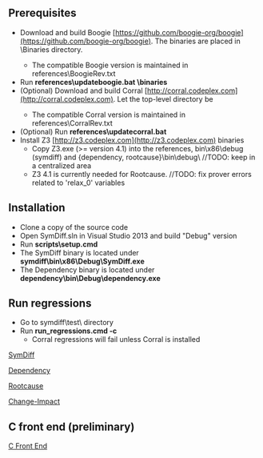 ## Prerequisites
* Download and build Boogie [https://github.com/boogie-org/boogie](https://github.com/boogie-org/boogie). The binaries are placed in <boogie-dir>\Binaries directory.
	* The compatible Boogie version is maintained in references\BoogieRev.txt
* Run **references\updateboogie.bat <boogie-dir>\binaries** 
* (Optional) Download and build Corral [http://corral.codeplex.com](http://corral.codeplex.com). Let the top-level directory be <corral-root>
	* The compatible Corral version is maintained in references\CorralRev.txt
* (Optional) Run **references\updatecorral.bat <corral-root>** 
* Install Z3 [http://z3.codeplex.com](http://z3.codeplex.com) binaries 
	* Copy Z3.exe (>= version 4.1) into the references\, bin\x86\debug (symdiff) and {dependency, rootcause}\bin\debug\  //TODO: keep in a centralized area
	* Z3 4.1 is currently needed for Rootcause. //TODO: fix prover errors related to 'relax_0' variables

## Installation

* Clone a copy of the source code 
* Open SymDiff.sln in Visual Studio 2013 and build "Debug" version
* Run **scripts\setup.cmd**
* The SymDiff binary is located under **symdiff\bin\x86\Debug\SymDiff.exe**
* The Dependency binary is located under **dependency\bin\Debug\dependency.exe**

## Run regressions
* Go to symdiff\test\ directory
* Run **run_regressions.cmd -c**
	* Corral regressions will fail unless Corral is installed

[SymDiff](SymDiff.md)

[Dependency](Dependency.md)

[Rootcause](Rootcause.md)

[Change-Impact](Change-Impact.md)

## C front end (preliminary)
[C Front End](C-Front-End.md)




